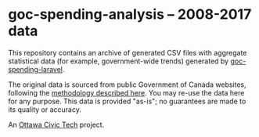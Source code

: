 # goc-spending-analysis – 2008-2017 data

This repository contains an archive of generated CSV files with aggregate statistical data (for example, government-wide trends) generated by [goc-spending-laravel](https://github.com/GoC-Spending/goc-spending-laravel).

The original data is sourced from public Government of Canada websites, following the [methodology described here](https://goc-spending.github.io/methodology/). You may re-use the data here for any purpose. This data is provided "as-is"; no guarantees are made to its quality or accuracy. 

An [Ottawa Civic Tech](http://ottawacivictech.ca/) project. 
